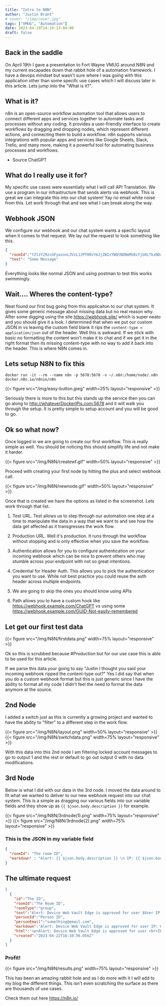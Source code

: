 ```yaml
---
title: "Intro to N8N"
author: "Justin Brant"
# cover: "/img/cover.jpg"
tags: ["VMUG", "Automation"]
date: 2023-04-19T14:19:13-04:00
draft: false
---
```


## Back in the saddle

On April 19th I gave a presentation to Fort Wayne VMUG around N8N and my current escapades down that rabbit hole of a automation framework. I have a devops mindset but wasn't sure where I was going with this application other than some specifc use cases which I will discuss later in this article. Lets jump into the "What is it?".  

## What is it?

n8n is an open-source workflow automation tool that allows users to connect different apps and services together to automate tasks and processes without any coding. It provides a user-friendly interface to create workflows by dragging and dropping nodes, which represent different actions, and connecting them to build a workflow. n8n supports various integrations with popular apps and services like Google Sheets, Slack, Trello, and many more, making it a powerful tool for automating business processes and workflows.
- Source ChatGPT

## What do I really use it for? 
My specific use cases were essentially what I will call API Translation. We use a program in our infrastructure that sends alerts via webhook. This is great we can integrate this into our chat system! Yay no email white noise from this. Let work through that and see what I can break along the way.

## Webhook JSON 
We configure our webhook and our chat system wants a specfic layout when it comes to that request. We lay out the request to look something like this.  

``` json
{
  "roomId":"Y2lzY29zcGFyazovL3VzL1JPT00vYmJjZWIxYWQtNDNmMS0zYjU4LTkxNDctZjE0YmIwYzRkMTU0",
  "text": "Some Message"
}
```

Everything looks like normal JSON and using postman to test this works swimmingly. 

## Wait.... Wheres the content-type?
Neat found our first bug going from this applicaiton to our chat system. It gives some generic message about missing data but no real reason why. After some digging using the site https://webhook.site/ which is super neato and you should give it a look. I determined that when we put our custom JSON in vs leaving the custom field blank it rips the `content-type = application/json` out of the header. Well this is awkward. If we stick with basic no formatting the content won't make it to chat and if we get it in the right format then its missing content-type with no way to add it back into the header. This is where N8N comes in.  

## Lets setup N8N to fix this

`docker run -it --rm --name n8n -p 5678:5678 -v ~/.n8n:/home/node/.n8n docker.n8n.io/n8nio/n8n`

{{< figure src="/img/easy-button.jpeg" width=25% layout="responsive" >}}

Seriously there is more to this but this stands up the service then you can go along to http://whateverDockerIPis.com:5678 and it will walk you through the setup. It is pretty simple to setup account and you will be good to go.  

## Ok so what now?

Once logged in we are going to create our first workflow. This is really simple as well. You should be noticing this should simplify life and not make it harder.  

{{< figure src="/img/N8N/createwf.gif" width=50% layout="responsive" >}}

Proceed with creating your first node by hitting the plus and select webhook call. 

{{< figure src="/img/N8N/newnode.gif" width=50% layout="responsive" >}}

Once that is created we have the options as listed in the screenshot. Lets work through that list.  

1. Test URL. Test allows us to step through our automation one step at a time to manipulate the data in a way that we want to and see how the data get affected as it transgresses the work flow.

2. Production URL. Well it's production. It runs through the workflow without stopping and is only effective when you save the workflow.  

3. Authentication allows for you to configure authentication on your incoming webhook which can be nice to prevent others who may stumble across your endpoint with not so great intentions.  

4. Credential for Header Auth. This allows you to pick the authentication you want to use. While not best practice you could reuse the auth header across multiple endpoints.  

5. We are going to skip the ones you should know using APIs

6. Path allows you to have a custom hook like https://webhook.example.com/ChatGPT vs using some https://webhook.example.com/GUID-Not-easily-remembered

## Let get our first test data

{{< figure src="/img/N8N/firstdata.png" width=75% layout="responsive" >}}

Ok so this is scrubbed because #Production but for our use case this is able to be used for this article. 

If we parse this data your going to say "Justin I thought you said your incoming webhook ripped the content-type out?" Yes I did say that when you do a custom webhook format but this is just generic since I have the ability to format all my code I didn't feel the need to format the data anymore at the source. 

## 2nd Node

I added a switch just as this is currently a growing project and wanted to have the ability to "filter" to a different step in the work flow. 

{{< figure src="/img/N8N/layout.png" width=50% layout="responsive" >}}
{{< figure src="/img/N8N/switchdata.png" width=75% layout="responsive" >}}

With this data into this 2nd node I am filtering locked account messages to go to output 1 and the rest or default to go out output 0 with no data modifications. 

## 3rd Node

Below is what I did with our data in the 3rd node. I moved the data around to fit what we wanted to deliver to our new webhook request into our chat system. This is a simple as dragging our various fields into our variable fields and they show up as `{{ $json.body.description }}` for example. 

{{< figure src="/img/N8N/3rdnode(1).png" width=75% layout="responsive" >}}
{{< figure src="/img/N8N/3rdnode(2).png" width=75% layout="responsive" >}}

### This is the JSON in my variable field

``` json
{
  "roomId": "The room ID", 
  "markdown" : "Alert: {{ $json.body.description }} \n IP: {{ $json.body.remote_address }} \n Category: {{ $json.body.category }}"
}
```

## The ultimate request

``` json
[
  {
    "id":"The ID",
    "roomId":"The Room ID",
    "roomType":"group",
    "text":"Alert: Device Web Vault Edge is approved for user $User IP: Category: security",
    "personId":"Person ID",
    "personEmail":"something@email.com",
    "markdown":"Alert: Device Web Vault Edge is approved for user IP: Category: security",
    "html":"<p>Alert: Device Web Vault Edge is approved for user <br>IP:<br>Category: security</p>",
    "created":"2023-04-22T16:10:56.056Z"
  }
]
```

### Profit!

{{< figure src="/img/N8N/results.png" width=75% layout="responsive" >}}


This has been an amazing rabbit hole and as I do more with it I will add to my blog the different things. This isn't even scratching the surface as there are thousands of use cases. 

Check them out here https://n8n.io/